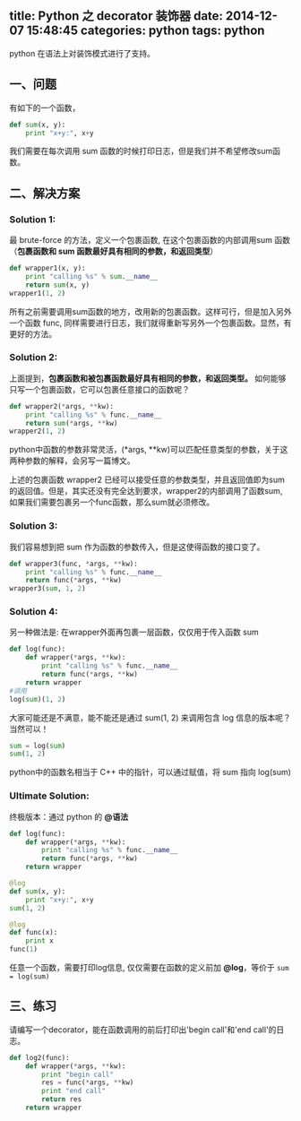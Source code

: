 title: Python 之 decorator 装饰器
date: 2014-12-07 15:48:45
categories: python
tags: python
---
python 在语法上对装饰模式进行了支持。
<!--more-->
## 一、问题
有如下的一个函数，
```py
def sum(x, y):
    print "x+y:", x+y
```
我们需要在每次调用 sum 函数的时候打印日志，但是我们并不希望修改sum函数。

## 二、解决方案
### Solution 1:
最 brute-force 的方法，定义一个包裹函数, 在这个包裹函数的内部调用sum 函数（**包裹函数和 sum 函数最好具有相同的参数，和返回类型**）
```py
def wrapper1(x, y):
    print "calling %s" % sum.__name__
    return sum(x, y)
wrapper1(1, 2)
```
所有之前需要调用sum函数的地方，改用新的包裹函数。这样可行，但是加入另外一个函数 func, 同样需要进行日志，我们就得重新写另外一个包裹函数。显然，有更好的方法。

### Solution 2:
上面提到，**包裹函数和被包裹函数最好具有相同的参数，和返回类型。**
如何能够只写一个包裹函数，它可以包裹任意接口的函数呢？
```py
def wrapper2(*args, **kw):
    print "calling %s" % func.__name__
    return sum(*args, **kw)
wrapper2(1, 2)
```
python中函数的参数非常灵活，(\*args, **kw)可以匹配任意类型的参数，关于这两种参数的解释，会另写一篇博文。

上述的包裹函数 wrapper2 已经可以接受任意的参数类型，并且返回值即为sum 的返回值。但是，其实还没有完全达到要求，wrapper2的内部调用了函数sum, 如果我们需要包裹另一个func函数，那么sum就必须修改。

### Solution 3:
我们容易想到把 sum 作为函数的参数传入，但是这使得函数的接口变了。
```py
def wrapper3(func, *args, **kw):
    print "calling %s" % func.__name__
    return func(*args, **kw)
wrapper3(sum, 1, 2)
```

### Solution 4:
另一种做法是: 在wrapper外面再包裹一层函数，仅仅用于传入函数 sum
```py
def log(func):
    def wrapper(*args, **kw):
        print "calling %s" % func.__name__
        return func(*args, **kw)
    return wrapper
#调用
log(sum)(1, 2)
```
大家可能还是不满意，能不能还是通过 sum(1, 2) 来调用包含 log 信息的版本呢？ 当然可以！
```py
sum = log(sum)
sum(1, 2)
```
python中的函数名相当于 C++ 中的指针，可以通过赋值，将 sum 指向 log(sum)

### Ultimate Solution:
终极版本：通过 python 的 **@语法**
```py
def log(func):
    def wrapper(*args, **kw):
        print "calling %s" % func.__name__
        return func(*args, **kw)
    return wrapper

@log
def sum(x, y):
    print "x+y:", x+y
sum(1, 2)

@log
def func(x):
    print x
func(1)
```
任意一个函数，需要打印log信息, 仅仅需要在函数的定义前加 **@log**，等价于 `sum = log(sum)`

## 三、练习
请编写一个decorator，能在函数调用的前后打印出'begin call'和'end call'的日志。

```py
def log2(func):
    def wrapper(*args, **kw):
        print "begin call"
        res = func(*args, **kw)
        print "end call"
        return res
    return wrapper
```
